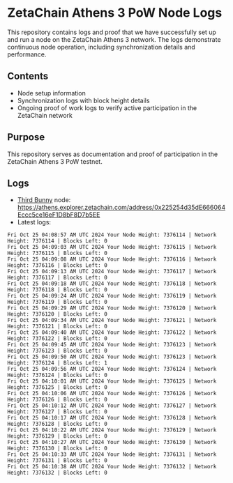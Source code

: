 # ZetaChain Athens 3 PoW Node Logs
This repository contains logs and proof that we have successfully set up and run a node on the ZetaChain Athens 3 network. The logs demonstrate continuous node operation, including synchronization details and performance.

## Contents
- Node setup information
- Synchronization logs with block height details
- Ongoing proof of work logs to verify active participation in the ZetaChain network

## Purpose
This repository serves as documentation and proof of participation in the ZetaChain Athens 3 PoW testnet.

## Logs

- [Third Bunny](https://thirdbunny.xyz/) node: https://athens.explorer.zetachain.com/address/0x225254d35dE666064Eccc5ce16eF1D8bF8D7b5EE
- Latest logs:
```
Fri Oct 25 04:08:57 AM UTC 2024 Your Node Height: 7376114 | Network Height: 7376114 | Blocks Left: 0
Fri Oct 25 04:09:03 AM UTC 2024 Your Node Height: 7376115 | Network Height: 7376115 | Blocks Left: 0
Fri Oct 25 04:09:08 AM UTC 2024 Your Node Height: 7376116 | Network Height: 7376116 | Blocks Left: 0
Fri Oct 25 04:09:13 AM UTC 2024 Your Node Height: 7376117 | Network Height: 7376117 | Blocks Left: 0
Fri Oct 25 04:09:18 AM UTC 2024 Your Node Height: 7376118 | Network Height: 7376118 | Blocks Left: 0
Fri Oct 25 04:09:24 AM UTC 2024 Your Node Height: 7376119 | Network Height: 7376119 | Blocks Left: 0
Fri Oct 25 04:09:29 AM UTC 2024 Your Node Height: 7376120 | Network Height: 7376120 | Blocks Left: 0
Fri Oct 25 04:09:34 AM UTC 2024 Your Node Height: 7376121 | Network Height: 7376121 | Blocks Left: 0
Fri Oct 25 04:09:40 AM UTC 2024 Your Node Height: 7376122 | Network Height: 7376122 | Blocks Left: 0
Fri Oct 25 04:09:45 AM UTC 2024 Your Node Height: 7376123 | Network Height: 7376123 | Blocks Left: 0
Fri Oct 25 04:09:50 AM UTC 2024 Your Node Height: 7376123 | Network Height: 7376124 | Blocks Left: 1
Fri Oct 25 04:09:56 AM UTC 2024 Your Node Height: 7376124 | Network Height: 7376124 | Blocks Left: 0
Fri Oct 25 04:10:01 AM UTC 2024 Your Node Height: 7376125 | Network Height: 7376125 | Blocks Left: 0
Fri Oct 25 04:10:06 AM UTC 2024 Your Node Height: 7376126 | Network Height: 7376126 | Blocks Left: 0
Fri Oct 25 04:10:12 AM UTC 2024 Your Node Height: 7376127 | Network Height: 7376127 | Blocks Left: 0
Fri Oct 25 04:10:17 AM UTC 2024 Your Node Height: 7376128 | Network Height: 7376128 | Blocks Left: 0
Fri Oct 25 04:10:22 AM UTC 2024 Your Node Height: 7376129 | Network Height: 7376129 | Blocks Left: 0
Fri Oct 25 04:10:27 AM UTC 2024 Your Node Height: 7376130 | Network Height: 7376130 | Blocks Left: 0
Fri Oct 25 04:10:33 AM UTC 2024 Your Node Height: 7376131 | Network Height: 7376131 | Blocks Left: 0
Fri Oct 25 04:10:38 AM UTC 2024 Your Node Height: 7376132 | Network Height: 7376132 | Blocks Left: 0
```

